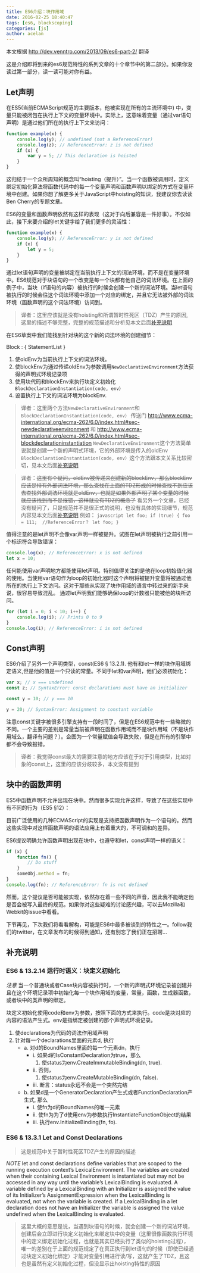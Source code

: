 ```yaml
---
title: ES6介绍：块作用域
date: 2016-02-25 18:40:47
tags: [es6, blockscoping]
categories: [js]
author: acelan
---
```


本文根据 http://dev.venntro.com/2013/09/es6-part-2/ 翻译

这是介绍即将到来的es6规范特性的系列文章的十个章节中的第二部分。如果你没读过第一部分，读一读可能对你有益。

## Let声明

在ES5(当前ECMAScript规范的主要版本，他被实现在所有的主流环境中) 中，变量只能被闭包在执行上下文的变量环境中。实际上，这意味着变量（通过var语句声明）是通过他们所在的执行上下文来访问：

```javascript
function example(x) {
    console.log(y); // undefined (not a ReferenceError)
    console.log(z); // ReferenceError: z is not defined
    if (x) {
        var y = 5; // This declaration is hoisted
    }
}
```

这归结于一个众所周知的概念叫“hoisting（提升）”。当一个函数被调用时，定义绑定初始化算法将函数代码中的每一个变量声明和函数声明以绑定的方式在变量环境中创建。如果你想了解更多关于JavaScript中hoisting的知识，我建议你去读读Ben Cherry的专题文章。

ES6的变量和函数声明依然有这样的表现（这对于向后兼容是一件好事）。不仅如此，接下来要介绍的let关键字给了我们更多的灵活性：

```javascript
function example(x) {
    console.log(y); // ReferenceError: y is not defined
    if (x) {
        let y = 5;
    }
}
```

通过let语句声明的变量被绑定在当前执行上下文的词法环境，而不是在变量环境中。ES6规范对于块语句的一个改变是每一个块都有他自己的词法环境。在上面的例子中，当块（if语句的内容）被执行的时候会创建一个新的词法环境。当let语句被执行的时候会往这个词法环境中添加一个对应的绑定，并且它无法被外部的词法环境（函数声明的这个词法环境）访问到。

>译者：这里应该就是没有hoisting和所谓暂时性死区（TDZ）产生的原因, 这里的描述不够完整，完整的规范描述和分析见本文后面[补充说明](#补充说明)

在ES6草案中我们能找到针对块的这个新的词法环境的创建细节：

Block : { StatementList }

1. 使oldEnv为当前执行上下文的词法环境。
2. 使blockEnv为通过传递oldEnv为参数调用`NewDeclarativeEnvironment`方法获得的声明式环境记录项
3. 使用块代码和blockEnv来执行块定义初始化`BlockDeclarationInstantiation(code, env）`
4. 设置执行上下文的词法环境为blockEnv.

>译者：这里两个方法`NewDeclarativeEnvironment`和`BlockDeclarationInstantiation(code, env）` 传送门 http://www.ecma-international.org/ecma-262/6.0/index.html#sec-newdeclarativeenvironment 和 http://www.ecma-international.org/ecma-262/6.0/index.html#sec-blockdeclarationinstantiation
`NewDeclarativeEnvironment`这个方法简单说就是创建一个新的声明式环境，它的外部环境是传入的oldEnv
`BlockDeclarationInstantiation(code, env）`这个方法跟本文关系比较密切，见本文后面[补充说明](#补充说明)


>译者：<del>这里有个疑问，oldEnv被传递来创建新的blockEnv，那么blockEnv应该是持有外部词法环境，那么查找在上面的TDZ形成的时候查找不到应该去查找外部词法环境就是oldEnv，也就是如果外部声明了某个变量的时候就应该找到而不是报错，这样就没有TDZ的概念了</del>
看另外一个文章，已经没有疑问了，只是规范并不是很正式的说明，也没有具体的实现细节，规范内容见本文后面[补充说明](#补充说明)
例如：
    ```javascript
    let foo;
    if (true) {
        foo = 111;  //ReferenceError？
        let foo;
    }
    ```




值得注意的是let声明不会像var声明一样被提升。试图在let声明被执行之前引用一个标识符会导致错误：

```javascript
console.log(x); // ReferenceError: x is not defined
let x = 10;
```

任何能使用var声明地方都能使用let声明。特别值得关注的是他在loop初始值化器的使用。当使用var语句作为loop的初始化器时这个声明将被提升变量将被通过他所在的执行上下文访问。这对于那些从实现了块作用域的语言中转过来的新手来说，很容易导致混乱。
通过let声明我们能够确保loop的计数器只能被他的块所访问。

```javascript
for (let i = 0; i < 10; i++) {
    console.log(i); // Prints 0 to 9
}
console.log(i); // ReferenceError: i is not defined
```

## Const声明

ES6介绍了另外一个声明类型，const(ES6 § 13.2.1). 他有和let一样的块作用域绑定语义,但是他的值是一个只读的常量。不同于let和var声明，他们必须初始化：

```javascript
var x; // x === undefined
const z; // SyntaxError: const declarations must have an initializer

const y = 10; // y === 10

y = 20; // SyntaxError: Assignment to constant variable
```

注意const关键字被很多引擎支持有一段时间了，但是在ES6规范中有一些略微的不同。一个主要的差别是常量当前被声明在函数作用域而不是块作用域（不是块作用域么，翻译有问题？）。企图为一个常量赋值会导致失败，但是在所有的引擎中都不会导致报错。

>译者：我觉得const最大的需要注意的地方应该在于对于引用类型，比如对象的const上，这里的应该分歧较多，本文没有提到

## 块中的函数声明

ES5中函数声明不允许出现在块中。然而很多实现允许这样，导致了在这些实现中有不同的行为（ES5 §12）：

目前广泛使用的几种ECMAScript的实现是支持把函数声明作为一个语句的。然而这些实现中对这样函数声明的语法应用上有着重大的，不可调和的差异。

ES6提议明确允许函数声明出现在块中，也遵守和let，const声明一样的语义：

```javascript
if (x) {
    function fn() {
        // Do stuff
    }
    someObj.method = fn;
}
console.log(fn); // ReferenceError: fn is not defined
```

然而，这个提议是否可能被实现，依然存在着一些不同的声音，因此我不能确定他是否会被写入最终的规范。如果你对这些疑难的讨论感兴趣，可以去Mozilla和Webkit的issue中看看。

下节再见，下次我们将看看解构，可能是ES6中最多被谈到的特性之一。follow我们的twitter，在文章发布的时候得到通知，还有别忘了我们正在招聘...

## 补充说明

### ES6 & 13.2.14 运行时语义：块定义初始化
_注意_ 当一个普通块或者Case块内容被执行时，一个新的声明式环境记录被创建并且在这个环境记录项中初始化每一个块作用域的变量，常量，函数，生成器函数，或者块中的类声明的绑定。

块定义初始化使用code和env为参数，按照下面的方式来执行。code是块对应的内容的语法产生式。env是指绑定被创建的那个声明式环境记录。

1. 使declarations为代码的词法作用域声明
2. 针对每一个declarations里面的元素d, 执行
    + a. 对d的BoundNames里面的每一个元素dn，执行
        * i. 如果d的IsConstantDeclaration为true，那么
            1. 使status为env.CreateImmutableBinding(dn, true).
        * ii. 否则，
            1. 使status为env.CreateMutableBinding(dn, false).
        * iii. 断言：status永远不会是一个突然完结
    + b. 如果d是一个GeneratorDeclaration产生式或者FunctionDeclaration产生式, 那么
        * i. 使fn为d的BoundNames的唯一元素
        * ii. 使fn为为了d使用env为参数执行InstantiateFunctionObject的结果
        * iii. 执行env.InitializeBinding(fn, fo).

### ES6 & 13.3.1 Let and Const Declarations
> 这是规范中关于暂时性死区TDZ产生的原因的描述

_NOTE_ let and const declarations define variables that are scoped to the running execution context’s LexicalEnvironment. The variables are created when their containing Lexical Environment is instantiated but may not be accessed in any way until the variable’s LexicalBinding is evaluated. A variable defined by a LexicalBinding with an Initializer is assigned the value of its Initializer’s AssignmentExpression when the LexicalBinding is evaluated, not when the variable is created. If a LexicalBinding in a let declaration does not have an Initializer the variable is assigned the value undefined when the LexicalBinding is evaluated.

> 这里大概的意思是说，当遇到块语句的时候，就会创建一个新的词法环境，创建后会立即进行块定义初始化来绑定块中的变量（这里很像函数执行环境中的定义绑定初始化过程，也就是其实已经执行了类似的hoisting过程），唯一的差别在于上面的规范规定了在真正执行到let语句的时候（即使已经通过块定义初始化绑定）才能对变量引用进行读/写，这就产生了TDZ，且这也是虽然有定义初始化过程，但没显示出hoisting特性的原因




